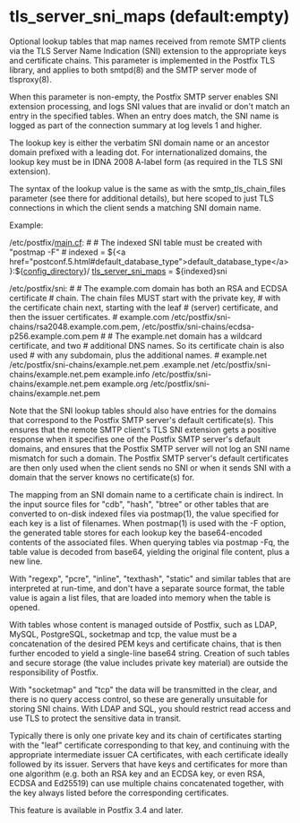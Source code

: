 # tls_server_sni_maps (default:empty) 

 Optional lookup tables that map names received from remote SMTP
clients via the TLS Server Name Indication (SNI) extension to the
appropriate keys and certificate chains.  This parameter is implemented
in the Postfix TLS library, and applies to both smtpd(8) and the SMTP
server mode of tlsproxy(8). 

 When this parameter is non-empty, the Postfix SMTP server enables
SNI extension processing, and logs SNI values that are invalid or
don't match an entry in the specified tables.  When an entry
does match, the SNI name is logged as part of the connection summary
at log levels 1 and higher.  

 The lookup key is either the verbatim SNI domain name or an
ancestor domain prefixed with a leading dot.  For internationalized
domains, the lookup key must be in IDNA 2008 A-label form (as
required in the TLS SNI extension). 

 The syntax of the lookup value is the same as with the
smtp_tls_chain_files parameter (see there for additional details),
but here scoped to just TLS connections in which the client sends
a matching SNI domain name. 

 Example: 


/etc/postfix/<a href="postconf.5.html">main.cf</a>:
    #
    # The indexed SNI table must be created with "postmap -F"
    #
    indexed = ${<a href="postconf.5.html#default_database_type">default_database_type</a>}:${<a href="postconf.5.html#config_directory">config_directory</a>}/
    <a href="postconf.5.html#tls_server_sni_maps">tls_server_sni_maps</a> = ${indexed}sni





/etc/postfix/sni:
    #
    # The example.com domain has both an RSA and ECDSA certificate
    # chain.  The chain files MUST start with the private key,
    # with the certificate chain next, starting with the leaf
    # (server) certificate, and then the issuer certificates.
    #
    example.com /etc/postfix/sni-chains/rsa2048.example.com.pem,
                /etc/postfix/sni-chains/ecdsa-p256.example.com.pem
    #
    # The example.net domain has a wildcard certificate, and two
    # additional DNS names.  So its certificate chain is also used
    # with any subdomain, plus the additional names.
    #
    example.net /etc/postfix/sni-chains/example.net.pem
    .example.net /etc/postfix/sni-chains/example.net.pem
    example.info /etc/postfix/sni-chains/example.net.pem
    example.org /etc/postfix/sni-chains/example.net.pem



 Note that the SNI lookup tables should also have entries for
the domains that correspond to the Postfix SMTP server's default
certificate(s). This ensures that the remote SMTP client's TLS SNI
extension gets a positive response when it specifies one of the
Postfix SMTP server's default domains, and ensures that the Postfix
SMTP server will not log an SNI name mismatch for such a domain.
The Postfix SMTP server's default certificates are then only used
when the client sends no SNI or when it sends SNI with a domain
that the server knows no certificate(s) for. 

 The mapping from an SNI domain name to a certificate chain is indirect.  In
the input source files for "cdb", "hash", "btree" or other tables that are
converted to on-disk indexed files via postmap(1), the value specified for each
key is a list of filenames.  When postmap(1) is used with the -F option,
the generated table stores for each lookup key the base64-encoded contents of
the associated files.  When querying tables via postmap -Fq, the table
value is decoded from base64, yielding the original file content, plus a new
line. 

 With "regexp", "pcre", "inline", "texthash", "static" and similar
tables that are interpreted at run-time, and don't have a separate
source format, the table value is again a list files, that are loaded
into memory when the table is opened.  

 With tables whose content is managed outside of Postfix, such
as LDAP, MySQL, PostgreSQL, socketmap and tcp, the value must be a
concatenation of the desired PEM keys and certificate chains, that
is then further encoded to yield a single-line base64 string.
Creation of such tables and secure storage (the value includes
private key material) are outside the responsibility of Postfix.  

 With "socketmap" and "tcp" the data will be transmitted in the clear, and
there is no query access control, so these are generally unsuitable for storing
SNI chains.  With LDAP and SQL, you should restrict read access and use TLS to
protect the sensitive data in transit.  

 Typically there is only one private key and its chain of certificates
starting with the "leaf" certificate corresponding to that key, and
continuing with the appropriate intermediate issuer CA certificates,
with each certificate ideally followed by its issuer.  Servers
that have keys and certificates for more than one algorithm (e.g.
both an RSA key and an ECDSA key, or even RSA, ECDSA and Ed25519)
can use multiple chains concatenated together, with the key always
listed before the corresponding certificates. 

 This feature is available in Postfix 3.4 and later.  


